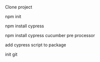 Clone project

npm init

npm install cypress

npm install cypress cucumber pre processor

add cypress script to package

init git